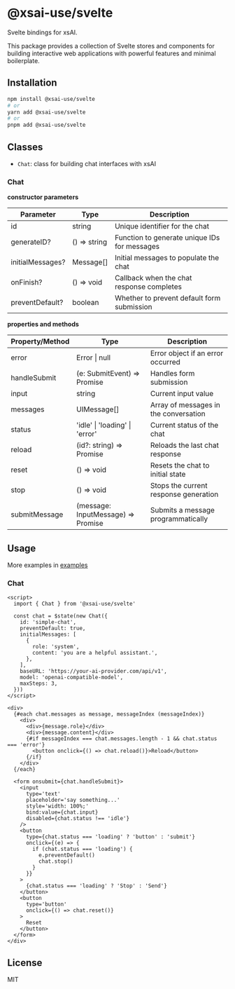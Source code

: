 # @xsai-use/svelte

Svelte bindings for xsAI.

This package provides a collection of Svelte stores and components for building interactive web applications with powerful features and minimal boilerplate.

## Installation

```bash
npm install @xsai-use/svelte
# or
yarn add @xsai-use/svelte
# or
pnpm add @xsai-use/svelte
```

## Classes

- `Chat`: class for building chat interfaces with xsAI

### Chat

__constructor parameters__

| Parameter | Type | Description |
|-----------|------|-------------|
| id | string | Unique identifier for the chat |
| generateID? | () => string | Function to generate unique IDs for messages |
| initialMessages? | Message[] | Initial messages to populate the chat |
| onFinish? | () => void | Callback when the chat response completes |
| preventDefault? | boolean | Whether to prevent default form submission |

__properties and methods__

| Property/Method | Type | Description |
|----------|------|-------------|
| error | Error \| null | Error object if an error occurred |
| handleSubmit | (e: SubmitEvent) => Promise<void> | Handles form submission |
| input | string | Current input value |
| messages | UIMessage[] | Array of messages in the conversation |
| status | 'idle' \| 'loading' \| 'error' | Current status of the chat |
| reload | (id?: string) => Promise<void> | Reloads the last chat response |
| reset | () => void | Resets the chat to initial state |
| stop | () => void | Stops the current response generation |
| submitMessage | (message: InputMessage) => Promise<void> | Submits a message programmatically |

## Usage

More examples in [examples](https://github.com/moeru-ai/xsai-use/examples/svelte)

### Chat

```svelte
<script>
  import { Chat } from '@xsai-use/svelte'

  const chat = $state(new Chat({
    id: 'simple-chat',
    preventDefault: true,
    initialMessages: [
      {
        role: 'system',
        content: 'you are a helpful assistant.',
      },
    ],
    baseURL: 'https://your-ai-provider.com/api/v1',
    model: 'openai-compatible-model',
    maxSteps: 3,
  }))
</script>

<div>
  {#each chat.messages as message, messageIndex (messageIndex)}
    <div>
      <div>{message.role}</div>
      <div>{message.content}</div>
      {#if messageIndex === chat.messages.length - 1 && chat.status === 'error'}
        <button onclick={() => chat.reload()}>Reload</button>
      {/if}
    </div>
  {/each}

  <form onsubmit={chat.handleSubmit}>
    <input
      type='text'
      placeholder='say something...'
      style='width: 100%;'
      bind:value={chat.input}
      disabled={chat.status !== 'idle'}
    />
    <button
      type={chat.status === 'loading' ? 'button' : 'submit'}
      onclick={(e) => {
        if (chat.status === 'loading') {
          e.preventDefault()
          chat.stop()
        }
      }}
    >
      {chat.status === 'loading' ? 'Stop' : 'Send'}
    </button>
    <button
      type='button'
      onclick={() => chat.reset()}
    >
      Reset
    </button>
  </form>
</div>
```

## License

MIT

